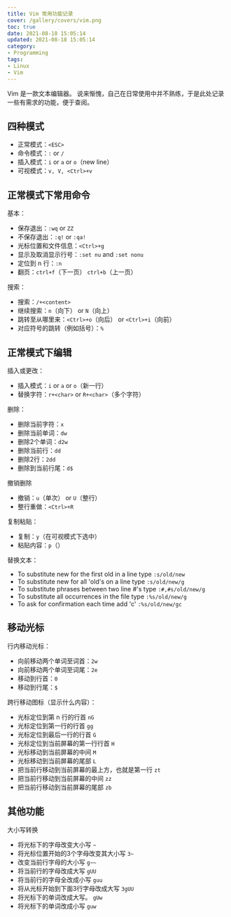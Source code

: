 ```yaml
---
title: Vim 常用功能记录
cover: /gallery/covers/vim.png
toc: true
date: 2021-08-18 15:05:14
updated: 2021-08-18 15:05:14
category:
- Programming
tags:
- Linux
- Vim
---
```


<!-- omit in toc -->
Vim 是一款文本编辑器。
说来惭愧，自己在日常使用中并不熟练，于是此处记录一些有需求的功能，便于查阅。

<!-- more -->

## 四种模式

- 正常模式：`<ESC>` 
- 命令模式：`:` or `/`
- 插入模式：`i` or `a` or `o`（new line）
- 可视模式：`v, V, <Ctrl>+v`

## 正常模式下常用命令

基本：
- 保存退出：`:wq` or `ZZ`
- 不保存退出：`:q!` or `:qa!`
- 光标位置和文件信息：`<Ctrl>+g`
- 显示及取消显示行号：`:set nu` and `:set nonu`
- 定位到 n 行：`:n`
- 翻页：`ctrl+f`（下一页） `ctrl+b`（上一页）

搜索：
- 搜索：`/+<content>`
- 继续搜索：`n`（向下） or `N`（向上）
- 跳转至从哪里来：`<Ctrl>+o`（向后） or `<Ctrl>+i`（向前）
- 对应符号的跳转（例如括号）：`%`

## 正常模式下编辑

插入或更改：
- 插入模式：`i` or `a` or `o`（新一行）
- 替换字符：`r+<char>` or `R+<char>`（多个字符）

删除：
- 删除当前字符：`x`
- 删除当前单词：`dw`
- 删除2个单词：`d2w`
- 删除当前行：`dd`
- 删除2行：`2dd` 
- 删除到当前行尾：`d$`

撤销删除
- 撤销：`u`（单次） or `U`（整行）
- 整行重做：`<Ctrl>+R`

复制粘贴：
- 复制：`y`（在可视模式下选中）
- 粘贴内容：`p`（）

替换文本：
- To substitute new for the first old in a line type    `:s/old/new`
- To substitute new for all 'old's on a line type       `:s/old/new/g`
- To substitute phrases between two line #'s type       `:#,#s/old/new/g`
- To substitute all occurrences in the file type        `:%s/old/new/g`
- To ask for confirmation each time add 'c'             `:%s/old/new/gc`

## 移动光标

行内移动光标：
- 向前移动两个单词至词首：`2w`
- 向前移动两个单词至词尾：`2e`
- 移动到行首：`0`
- 移动到行尾：`$`

跨行移动图标（显示什么内容）：
- 光标定位到第 n 行的行首 `nG`
- 光标定位到第一行的行首 `gg`
- 光标定位到最后一行的行首 `G`
- 光标定位到当前屏幕的第一行行首 `H`
- 光标移动到当前屏幕的中间 `M`
- 光标移动到当前屏幕的尾部 `L`
- 把当前行移动到当前屏幕的最上方，也就是第一行 `zt`
- 把当前行移动到当前屏幕的中间 `zz`
- 把当前行移动到当前屏幕的尾部 `zb`

## 其他功能

大小写转换
- 将光标下的字母改变大小写 `~`
- 将光标位置开始的3个字母改变其大小写 `3~`
- 改变当前行字母的大小写 `g~~`
- 将当前行的字母改成大写 `gUU`
- 将当前行的字母全改成小写 `guu`
- 将从光标开始到下面3行字母改成大写 `3gUU`
- 将光标下的单词改成大写。 `gUw`
- 将光标下的单词改成小写 `guw`

